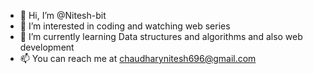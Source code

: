 - 👋 Hi, I’m @Nitesh-bit
- 👀 I’m interested in coding and watching web series
- 🌱 I’m currently learning Data structures and algorithms and also web development
- 📫 You can reach me at chaudharynitesh696@gmail.com

<!---
Nitesh-bit/Nitesh-bit is a ✨ special ✨ repository because its `README.md` (this file) appears on your GitHub profile.
You can click the Preview link to take a look at your changes.
--->
